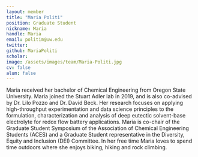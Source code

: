 ```yaml
---
layout: member
title: "Maria Politi"
position: Graduate Student
nickname: Maria
handle: Maria
email: politim@uw.edu
twitter: 
github: MariaPoliti
scholar: 
image: /assets/images/team/Maria-Politi.jpg
cv: false
alum: false
---
```

Maria received her bachelor of Chemical Engineering from Oregon State University.
 Maria joined the Stuart Adler lab in 2019, and is also co-advised by Dr. Lilo Pozzo
 and Dr. David Beck. Her research focuses on applying high-throughput experimentation
 and data science principles to the formulation, characterization and analysis of deep
 eutectic solvent-base electrolyte for redox flow battery applications. Maria is co-chair
 of the Graduate Student Symposium of the Association of Chemical Engineering Students
 (ACES) and a Graduate Student representative in the Diversity, Equity and Inclusion
 (DEI) Committee. In her free time Maria loves to spend time outdoors where she enjoys
 biking, hiking and rock climbing.
